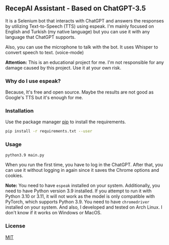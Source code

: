 ## RecepAI Assistant - Based on ChatGPT-3.5

It is a Selenium bot that interacts with ChatGPT and answers the responses by utilizing Text-to-Speech (TTS) using espeak. I'm mainly focused on English and Turkish (my native language) but you can use it with any language that ChatGPT supports.

Also, you can use the microphone to talk with the bot. It uses Whisper to convert speech to text.  (voice-mode)

**Attention:** This is an educational project for me. I'm not responsible for any damage caused by this project. Use it at your own risk.

### Why do I use espeak?

Because, It's free and open source. Maybe the results are not good as Google's TTS but it's enough for me.

### Installation

Use the package manager [pip](https://pip.pypa.io/en/stable/) to install the requirements.

```bash
pip install -r requirements.txt --user
```

### Usage

```bash
python3.9 main.py
```

When you run the first time, you have to log in the ChatGPT. After that, you can use it without logging in again since it saves the Chrome options and cookies.

**Note:** You need to have `espeak` installed on your system. Additionally, you need to have Python version 3.9 installed. If you attempt to run it with Python 3.10 or 3.11, it will not work as the model is only compatible with PyTorch, which supports Python 3.9.
You need to have `chromedriver` installed on your system. And also, I developed and tested on Arch Linux. I don't know if it works on Windows or MacOS. 

### License

[MIT](https://choosealicense.com/licenses/mit/)

